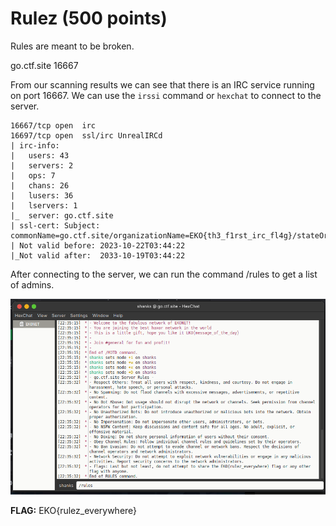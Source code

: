 # Rulez (500 points)

Rules are meant to be broken.

go.ctf.site 16667

From our scanning results we can see that there is an IRC service running on port 16667. We can use the `irssi` command or `hexchat` to connect to the server.

```
16667/tcp open  irc
16697/tcp open  ssl/irc UnrealIRCd
| irc-info: 
|   users: 43
|   servers: 2
|   ops: 7
|   chans: 26
|   lusers: 36
|   lservers: 1
|_  server: go.ctf.site
| ssl-cert: Subject: commonName=go.ctf.site/organizationName=EKO{th3_f1rst_irc_fl4g}/stateOrProvinceName=Antioquia/countryName=CO
| Not valid before: 2023-10-22T03:44:22
|_Not valid after:  2033-10-19T03:44:22
```

After connecting to the server, we can run the command /rules to get a list of admins.

![Alt text](_images/image.png)

**FLAG:** EKO{rulez_everywhere}